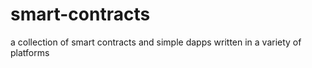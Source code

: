 # smart-contracts
a collection of smart contracts and simple dapps written in a variety of platforms
